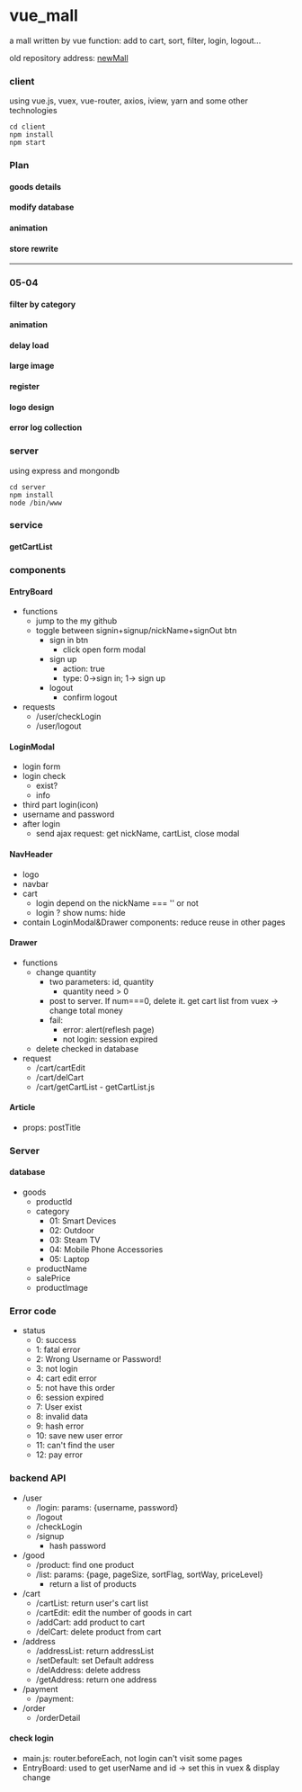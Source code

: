 # vue_mall
a mall written by vue
function: add to cart, sort, filter, login, logout...

old repository address: [newMall](https://github.com/leiger/newMall)

### client
using vue.js, vuex, vue-router, axios, iview, yarn and some other technologies
```
cd client
npm install
npm start
```

### Plan
#### goods details
#### modify database
#### animation
#### store rewrite
---
### 05-04
#### filter by category
#### animation
#### delay load
#### large image
#### register
#### logo design
#### error log collection

### server
using express and mongondb
```
cd server
npm install
node /bin/www
```
### service
#### getCartList

### components
#### EntryBoard
- functions 
  - jump to the my github
  - toggle between signin+signup/nickName+signOut btn
    - sign in btn
      - click open form modal
    - sign up
      - action: true
      - type: 0->sign in; 1-> sign up
    - logout
      - confirm logout
- requests
  - /user/checkLogin
  - /user/logout

#### LoginModal
- login form
- login check
  - exist?
  - info
- third part login(icon)
- username and password
- after login
  - send ajax request: get nickName, cartList, close modal

#### NavHeader
- logo
- navbar
- cart 
  - login depend on the nickName === '' or not 
  - login ? show nums: hide
- contain LoginModal&Drawer components: reduce reuse in other pages

#### Drawer
- functions
  - change quantity
    - two parameters: id, quantity
      - quantity need > 0
    - post to server. If num===0, delete it. get cart list from vuex -> change total money
    - fail: 
      - error: alert(reflesh page)
      - not login: session expired
  - delete checked in database
- request
  - /cart/cartEdit
  - /cart/delCart
  - /cart/getCartList - getCartList.js

#### Article
- props: postTitle

### Server
#### database
- goods
  - productId
  - category
    - 01: Smart Devices
    - 02: Outdoor
    - 03: Steam TV
    - 04: Mobile Phone Accessories
    - 05: Laptop
  - productName
  - salePrice
  - productImage

### Error code
- status
  - 0: success
  - 1: fatal error
  - 2: Wrong Username or Password!
  - 3: not login
  - 4: cart edit error
  - 5: not have this order
  - 6: session expired
  - 7: User exist
  - 8: invalid data
  - 9: hash error
  - 10: save new user error
  - 11: can't find the user
  - 12: pay error

### backend API
- /user
  - /login: params: {username, password}
  - /logout
  - /checkLogin
  - /signup
    - hash password
- /good
  - /product: find one product
  - /list: params: {page, pageSize, sortFlag, sortWay, priceLevel}
    - return a list of products
- /cart
  - /cartList: return user's cart list
  - /cartEdit: edit the number of goods in cart
  - /addCart: add product to cart
  - /delCart: delete product from cart
- /address
  - /addressList: return addressList
  - /setDefault: set Default address
  - /delAddress: delete address
  - /getAddress: return one address 
- /payment
  - /payment: 
- /order
  - /orderDetail


#### check login
- main.js: router.beforeEach, not login can't visit some pages
- EntryBoard: used to get userName and id -> set this in vuex & display change